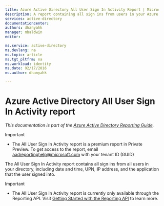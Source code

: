 ```yaml
---
title: Azure Active Directory All User Sign In Activity Report | Microsoft Azure
description: A report containing all sign ins from users in your Azure Active Directory
services: active-directory
documentationcenter: 
authors: dhanyahk
manager: mbaldwin
editor: 

ms.service: active-directory
ms.devlang: na
ms.topic: article
ms.tgt_pltfrm: na
ms.workload: identity
ms.date: 02/17/2016
ms.author: dhanyahk

---
```

# Azure Active Directory All User Sign In Activity report
*This documentation is part of the [Azure Active Directory Reporting Guide](active-directory-reporting-guide.md).*

> [!IMPORTANT]
> 
> * The All User Sign In Activity report is a premium report in Private Preview. To get access to the report, email aadreportinghelp@microsoft.com with your tenant ID (GUID)
> 
> 
The All User Sign In Activity report contains all sign ins from all users in your directory, including date and time, UPN, IP address, and the application that the user signed into.

> [!IMPORTANT]
> 
> * The All User Sign In Activity report is currently only available through the Reporting API. Visit [Getting Started with the Reporting API](active-directory-reporting-api-getting-started.md) to learn more.
> 
> 
